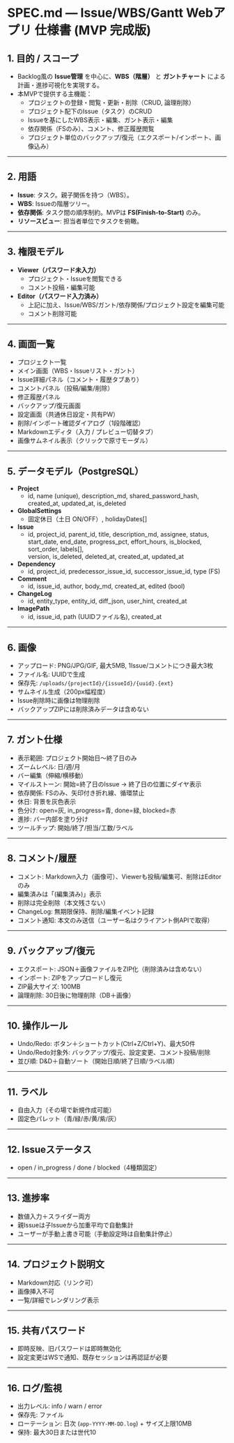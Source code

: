 # SPEC.md — Issue/WBS/Gantt Webアプリ 仕様書 (MVP 完成版)

## 1. 目的 / スコープ

- Backlog風の **Issue管理** を中心に、**WBS（階層）** と **ガントチャート** による計画・進捗可視化を実現する。
- 本MVPで提供する主機能：
  - プロジェクトの登録・閲覧・更新・削除（CRUD, 論理削除）
  - プロジェクト配下のIssue（タスク）のCRUD
  - Issueを基にしたWBS表示・編集、ガント表示・編集
  - 依存関係（FSのみ）、コメント、修正履歴閲覧
  - プロジェクト単位のバックアップ/復元（エクスポート/インポート、画像込み）

---

## 2. 用語

- **Issue**: タスク。親子関係を持つ（WBS）。
- **WBS**: Issueの階層ツリー。
- **依存関係**: タスク間の順序制約。MVPは **FS(Finish-to-Start)** のみ。
- **リソースビュー**: 担当者単位でタスクを俯瞰。

---

## 3. 権限モデル

- **Viewer（パスワード未入力）**
  - プロジェクト・Issueを閲覧できる  
  - コメント投稿・編集可能  
- **Editor（パスワード入力済み）**
  - 上記に加え、Issue/WBS/ガント/依存関係/プロジェクト設定を編集可能  
  - コメント削除可能  

---

## 4. 画面一覧

- プロジェクト一覧
- メイン画面（WBS・Issueリスト・ガント）
- Issue詳細パネル（コメント・履歴タブあり）
- コメントパネル（投稿/編集/削除）
- 修正履歴パネル
- バックアップ/復元画面
- 設定画面（共通休日設定・共有PW）
- 削除/インポート確認ダイアログ（1段階確認）
- Markdownエディタ（入力 / プレビュー切替タブ）
- 画像サムネイル表示（クリックで原寸モーダル）

---

## 5. データモデル（PostgreSQL）

- **Project**
  - id, name (unique), description_md, shared_password_hash, created_at, updated_at, is_deleted
- **GlobalSettings**
  - 固定休日（土日 ON/OFF）, holidayDates[]
- **Issue**
  - id, project_id, parent_id, title, description_md, assignee, status,  
    start_date, end_date, progress_pct, effort_hours, is_blocked, sort_order, labels[],  
    version, is_deleted, deleted_at, created_at, updated_at
- **Dependency**
  - id, project_id, predecessor_issue_id, successor_issue_id, type (FS)
- **Comment**
  - id, issue_id, author, body_md, created_at, edited (bool)
- **ChangeLog**
  - id, entity_type, entity_id, diff_json, user_hint, created_at
- **ImagePath**
  - id, issue_id, path (UUIDファイル名), created_at

---

## 6. 画像

- アップロード: PNG/JPG/GIF, 最大5MB, 1Issue/コメントにつき最大3枚
- ファイル名: UUIDで生成
- 保存先: `/uploads/{projectId}/{issueId}/{uuid}.{ext}`
- サムネイル生成（200px幅程度）
- Issue削除時に画像は物理削除
- バックアップZIPには削除済みデータは含めない

---

## 7. ガント仕様

- 表示範囲: プロジェクト開始日〜終了日のみ
- ズームレベル: 日/週/月
- バー編集（伸縮/横移動）
- マイルストーン: 開始=終了日のIssue → 終了日の位置にダイヤ表示
- 依存関係: FSのみ、矢印付き折れ線、循環禁止
- 休日: 背景を灰色表示
- 色分け: open=灰, in_progress=青, done=緑, blocked=赤
- 進捗: バー内部を塗り分け
- ツールチップ: 開始/終了/担当/工数/ラベル

---

## 8. コメント/履歴

- コメント: Markdown入力（画像可）、Viewerも投稿/編集可、削除はEditorのみ
- 編集済みは「(編集済み)」表示
- 削除は完全削除（本文残さない）
- ChangeLog: 無期限保持、削除/編集イベント記録
- コメント通知: 本文のみ送信（ユーザー名はクライアント側APIで取得）

---

## 9. バックアップ/復元

- エクスポート: JSON＋画像ファイルをZIP化（削除済みは含めない）
- インポート: ZIPをアップロードし復元
- ZIP最大サイズ: 100MB
- 論理削除: 30日後に物理削除（DB＋画像）

---

## 10. 操作ルール

- Undo/Redo: ボタン＋ショートカット(Ctrl+Z/Ctrl+Y)、最大50件
- Undo/Redo対象外: バックアップ/復元、設定変更、コメント投稿/削除
- 並び順: D&D＋自動ソート（開始日順/終了日順/ラベル順）

---

## 11. ラベル

- 自由入力（その場で新規作成可能）
- 固定色パレット（青/緑/赤/黄/紫/灰）

---

## 12. Issueステータス

- open / in_progress / done / blocked（4種類固定）

---

## 13. 進捗率

- 数値入力＋スライダー両方
- 親Issueは子Issueから加重平均で自動集計
- ユーザーが手動上書き可能（手動設定時は自動集計停止）

---

## 14. プロジェクト説明文

- Markdown対応（リンク可）
- 画像挿入不可
- 一覧/詳細でレンダリング表示

---

## 15. 共有パスワード

- 即時反映、旧パスワードは即時無効化
- 設定変更はWSで通知、既存セッションは再認証が必要

---

## 16. ログ/監視

- 出力レベル: info / warn / error
- 保存先: ファイル
- ローテーション: 日次 (`app-YYYY-MM-DD.log`) + サイズ上限10MB
- 保持: 最大30日または世代10
